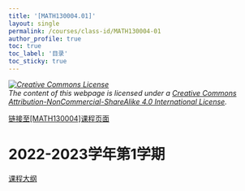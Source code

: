 ```yaml
---
title: '[MATH130004.01]'
layout: single
permalink: /courses/class-id/MATH130004-01
author_profile: true
toc: true
toc_label: '目录'
toc_sticky: true
---
```


<div class='notice--warning'>
	<p><i><a rel='license' href='http://creativecommons.org/licenses/by-nc-sa/4.0/'><img alt='Creative Commons License' style='border-width:0' src='https://i.creativecommons.org/l/by-nc-sa/4.0/88x31.png' /></a><br /> The content of this webpage is licensed under a <a rel='license' href='http://creativecommons.org/licenses/by-nc-sa/4.0/'>Creative Commons Attribution-NonCommercial-ShareAlike 4.0 International License</a>.</i></p>
</div>

<a href='https://fdu-math.github.io/courses/MATH130004'>链接至[MATH130004]课程页面</a>

# 2022-2023学年第1学期
<a href='https://fdu-math.github.io/courses/syllabus/MATH130004.01-2022-2023-1 (Encrypted).pdf'>课程大纲</a>

